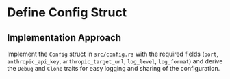 # Define Config Struct

## Implementation Approach
Implement the `Config` struct in `src/config.rs` with the required fields (`port`, `anthropic_api_key`, `anthropic_target_url`, `log_level`, `log_format`) and derive the `Debug` and `Clone` traits for easy logging and sharing of the configuration.
